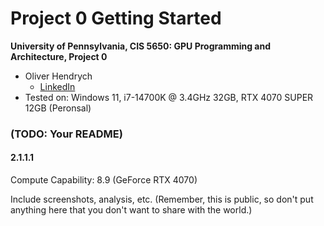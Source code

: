 Project 0 Getting Started
====================

**University of Pennsylvania, CIS 5650: GPU Programming and Architecture, Project 0**

* Oliver Hendrych
  * [LinkedIn](https://www.linkedin.com/in/oliver-hendrych/)
* Tested on: Windows 11, i7-14700K @ 3.4GHz 32GB, RTX 4070 SUPER 12GB (Peronsal)

### (TODO: Your README)

#### 2.1.1.1

Compute Capability: 8.9 (GeForce RTX 4070)

Include screenshots, analysis, etc. (Remember, this is public, so don't put
anything here that you don't want to share with the world.)
